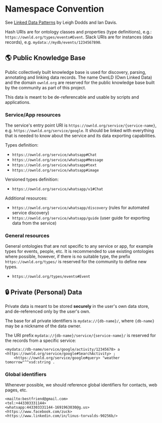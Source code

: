 Namespace Convention
====================

See [Linked Data Patterns](https://patterns.dataincubator.org/book/) by Leigh Dodds and Ian Davis.

Hash URIs are for ontology classes and properties (type definitions), e.g.: `https://ownld.org/types/events#Event`.
Slack URIs are for instances (data records), e.g. `mydata://mydb/events/1234567890`.

## 🌎 Public Knowledge Base

Public collectively built knowledge base is used for discovery, parsing, annotating and linking data records. 
The name OwnLD (Own Linked Data) and the domain `ownld.org` are reserved for the public knowledge base built by the 
community as part of this project.

This data is meant to be de-referencable and usable by scripts and applications.

### Service/App resources

The service's entry point URI is `https://ownld.org/service/{service-name}`, e.g. `https://ownld.org/service/google`.
It should be linked with everything that is needed to know about the service and its data exporting capabilities.

Types definition:
- `https://ownld.org/service/whatsapp#Chat`
- `https://ownld.org/service/whatsapp#Message`
- `https://ownld.org/service/whatsapp#text`
- `https://ownld.org/service/whatsapp#image`

Versioned types definition:
- `https://ownld.org/service/whatsapp/v1#Chat`

Additional resources:
- `https://ownld.org/service/whatsapp/discovery` (rules for automated service discovery)
- `https://ownld.org/service/whatsapp/guide` (user guide for exporting data from the service)

### General resources

General ontologies that are not specific to any service or app, for example types for events, people, etc. 
It is recommended to use existing ontologies where possible, however, if there is no suitable type, the 
prefix `https://ownld.org/types/` is reserved for the community to define new types. 

- `https://ownld.org/types/events#Event`


## 🔒 Private (Personal) Data

Private data is meant to be stored **securely** in the user's own data store, and de-referenced only by the user's own.

The base for all private identifiers is `mydata://{db-name}/`, where `{db-name}` may be a nickname of the data owner.

The URI prefix `mydata://{db-name}/service/{service-name}/` is reserved for the records from a specific service:
```turtle
<mydata://db-name/service/google/activity/12345678> a <https://ownld.org/service/google#SearchActivity> ;
    <https://ownld.org/service/google#query> "weather tomorrow"^^xsd:string .
```

### Global identifiers

Whenever possible, we should reference global identifiers for contacts, web pages, etc.

```
<mailto:bestfriend@gmail.com>
<tel:+443303331144>
<whatsapp:443303331144-1691963030@g.us>
<https://www.facebook.com/zuck>
<https://www.linkedin.com/in/linus-torvalds-90256b/>
```

